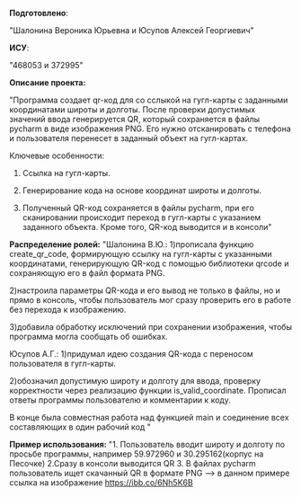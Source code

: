 __Подготовлено__:

"Шалонина Вероника Юрьевна и Юсупов Алексей Георгиевич"

__ИСУ__:

"468053 и 372995"

__Описание проекта:__

"Программа создает qr-код для со сслыкой на гугл-карты с заданными координатами широты и долготы. После проверки допустимых значений ввода генерируется QR, который сохраняется в файлы pycharm в виде изображения PNG. Его нужно отсканировать с телефона и пользователя перенесет в заданный объект на гугл-картах.

Ключевые особенности:

1. Ссылка на гугл-карты.

2. Генерирование кода на основе координат широты и долготы.

3. Полученный QR-код сохраняется в файлы pycharm, при его сканировании происходит переход в гугл-карты с указанием заданного объекта. Кроме того, QR-код выводится и в консоли"
   
__Распределение ролей:__
"Шалонина В.Ю.:
1)прописала функцию create_qr_code, формирующую ссылку на гугл-карты с указанными координатами, генерирующую QR-код с помощью библиотеки qrcode и сохраняющую его в файл формата PNG. 

2)настроила параметры QR-кода и его вывод не только в файлы, но и прямо в консоль, чтобы пользователь мог сразу проверить его в работе без перехода к изображению.

3)добавила обработку исключений при сохранении изображения, чтобы программа могла сообщать об ошибках.

Юсупов А.Г.:
1)придумал идею создания QR-кода с переносом пользователя в гугл-карты.

2)обозначил допустимую широту и долготу для ввода, проверку корректности через реализацию функции is_valid_coordinate. Прописал ответы программы пользователю и комментарии к коду.

В конце была совместная работа над функцией main и соединение всех составляющих в один рабочий код "

__Пример использования:__
"1. Пользователь вводит широту и долготу по просьбе программы, например 59.972960 и 30.295162(корпус на Песочке)
2.Сразу в консоли выводится QR
3. В файлах pycharm пользователь ищет скачанный QR в формате PNG --> в данном примере ссылка на изображение https://ibb.co/6Nh5K6B

